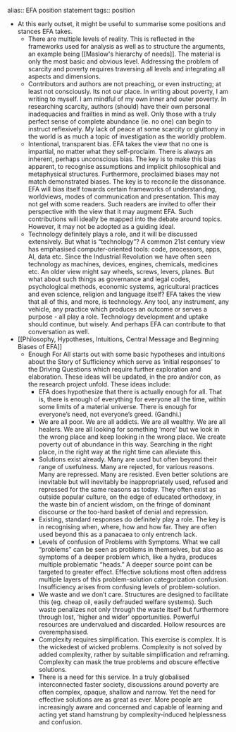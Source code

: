 alias:: EFA position statement
tags:: position

- At this early outset, it might be useful to summarise some positions and stances EFA takes.
	- There are multiple levels of reality. This is reflected in the frameworks used for analysis as well as to structure the arguments, an example being [[Maslow's hierarchy of needs]]. The material is only the most basic and obvious level. Addressing the problem of scarcity and poverty requires traversing all levels and integrating all aspects and dimensions.
	- Contributors and authors are not preaching, or even instructing; at least not consciously. Its not our place. In writing about poverty, I am writing to myself. I am mindful of my own inner and outer poverty. In researching scarcity, authors (should) have their own personal inadequacies and frailties in mind as well. Only those with a truly perfect sense of complete abundance (ie. no one) can begin to instruct reflexively. My lack of peace at some scarcity or gluttony in the world is as much a topic of investigation as the worldly problem.
	- Intentional, transparent bias. 
	  EFA takes the view that no one is impartial, no matter what they self-proclaim. There is always an inherent, perhaps unconscious bias. The key is to make this bias apparent, to recognise assumptions and implicit philosophical and metaphysical structures. Furthermore, proclaimed biases may not match demonstrated biases. The key is to reconcile the dissonance. EFA will bias itself towards certain frameworks of understanding, worldviews, modes of communication and presentation. This may not gel with some readers. Such readers are invited to offer their perspective with the view that it may augment EFA. Such contributions will ideally be mapped into the debate around topics. However, it may not be adopted as a guiding ideal.
	- Technology definitely plays a role, and it will be discussed extensively. But what is “technology”? A common 21st century view has emphasised computer-oriented tools: code, processors, apps, AI, data etc. Since the Industrial Revolution we have often seen technology as machines, devices, engines, chemicals, medicines etc. An older view might say wheels, screws, levers, planes. But what about such things as governance and legal codes, psychological methods, economic systems, agricultural practices and even science, religion and language itself? EFA takes the view that all of this, and more, is technology. Any tool, any instrument, any vehicle, any practice which produces an outcome or serves a purpose - all play a role. Technology development and uptake should continue, but wisely. And perhaps EFA can contribute to that conversation as well.
- [[Philosophy, Hypotheses, Intuitions, Central Message and Beginning Biases of EFA]]
	- Enough For All starts out with some basic hypotheses and intuitions about the Story of Sufficiency which serve as ‘initial responses’ to the Driving Questions which require further exploration and elaboration. These ideas will be updated, in the pro and/or con, as the research project unfold. These ideas include:
		- EFA does hypothesize that there is actually enough for all. That is, there is enough of everything for everyone all the time, within some limits of a material universe. There is enough for everyone’s need, not everyone’s greed. (Gandhi.)
		- We are all poor. We are all addicts. We are all wealthy. We are all healers. We are all looking for something ‘more’ but we look in the wrong place and keep looking in the wrong place. We create poverty out of abundance in this way. Searching in the right place, in the right way at the right time can alleviate this.
		- Solutions exist already. Many are used but often beyond their range of usefulness. Many are rejected, for various reasons. Many are repressed. Many are resisted. Even better solutions are inevitable but will inevitably be inappropriately used, refused and repressed for the same reasons as today. They often exist as outside popular culture, on the edge of educated orthodoxy, in the waste bin of ancient wisdom, on the fringe of dominant discourse or the too-hard basket of denial and repression.
		- Existing, standard responses do definitely play a role. The key is in recognising when, where, how and how far. They are often used beyond this as a panacaea to only entrench lack.
		- Levels of confusion of Problems with Symptoms. What we call “problems” can be seen as problems in themselves, but also as symptoms of a deeper problem which, like a hydra, produces multiple problematic “heads.” A deeper source point can be targeted to greater effect. Effective solutions most often address multiple layers of this problem-solution categorization confusion. Insufficiency arises from confusing levels of problem-solution.
		- We waste and we don’t care. Structures are designed to facilitate this (eg. cheap oil, easily defrauded welfare systems). Such waste penalizes not only through the waste itself but furthermore through lost, ‘higher and wider’ opportunities. Powerful resources are undervalued and discarded. Hollow resources are overemphasised.
		- Complexity requires simplification. This exercise is complex. It is the wickedest of wicked problems. Complexity is not solved by added complexity, rather by suitable simplification and reframing. Complexity can mask the true problems and obscure effective solutions.
		- There is a need for this service. In a truly globalised interconnected faster society, discussions around poverty are often complex, opaque, shallow and narrow. Yet the need for effective solutions are as great as ever. More people are increasingly aware and concerned and capable of learning and acting yet stand hamstrung by complexity-induced helplessness and confusion.